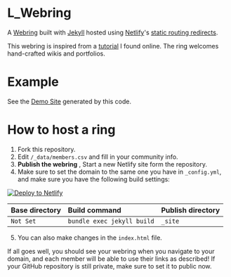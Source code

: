 # L_Webring
A [Webring](https://github.com/IKaramitsos/L_Webring) built with [Jekyll](https://jekyllrb.com/) hosted using [Netlify](https://www.netlify.com/)'s [static routing redirects](https://docs.netlify.com/routing/redirects/).

This webring is inspired from a [tutorial](https://mincerafter42.github.io/tutorial/webring/) I found online. The ring welcomes hand-crafted wikis and portfolios.

# Example

See the [Demo Site](https://lwebring.netlify.app/) generated by this code.

# How to host a ring

1. Fork this repository.
2. Edit `/_data/members.csv` and fill in your community info.
3. <b> Publish the webring</b> , Start a new Netlify site form the repository.
4. Make sure to set the domain to the same one you have in `_config.yml`, and make sure you have the following build settings:

[![Deploy to Netlify](https://www.netlify.com/img/deploy/button.svg)](https://app.netlify.com/start)

| Base directory | Build command                  | Publish directory |
|  :---          |     :---                       |          :---     |
| `Not Set`      | `bundle exec jekyll build`     | `_site`           |

5. You can also make changes in the `index.html` file.

If all goes well, you should see your webring when you navigate to your domain, and each member will be able to use their links as described!
If your GitHub repository is still private, make sure to set it to public now.

